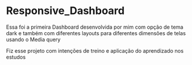 # Responsive_Dashboard

Essa foi a primeira Dashboard desenvolvida por mim com opção de tema dark e também com diferentes layouts para diferentes dimensões de telas usando o Media query 

Fiz esse projeto com intenções de treino e aplicação do aprendizado nos estudos 
